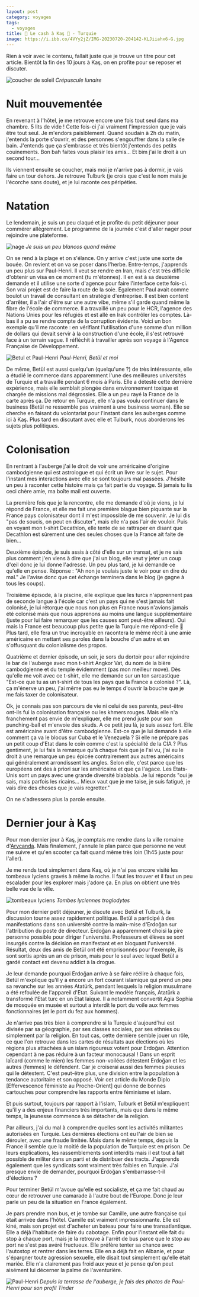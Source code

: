 ```yaml
---
layout: post
category: voyages
tags:
  - voyages
title: 💸 Le cash à Kaş 💸 - Turquie
image: https://i.ibb.co/4VYy2jZ/IMG-20230720-204142-KLJiiahx6-G.jpg
---
```


 Rien à voir avec le contenu, fallait juste que je trouve un titre pour cet article. Bientôt la fin des 10 jours à Kaş, on en profite pour se reposer et discuter.

![coucher de soleil](https://i.ibb.co/4VYy2jZ/IMG-20230720-204142-KLJiiahx6-G.jpg)
_Crépuscule lunaire_

<!--more-->

# Nuit mouvementée

En revenant à l'hôtel, je me retrouve encore une fois tout seul dans ma chambre. 5 lits de vide ! Cette fois-ci j'ai vraiment l'impression que je vais être tout seul. Je m'endors paisiblement.
Quand soudain à 2h du matin, j'entends la porte s'ouvrir, et des personnes s'engouffrer dans la salle de bain. J'entends que ça s'embrasse et très bientôt j'entends des petits couinements. Bon bah faites vous plaisir les amis... Et bim j'ai le droit à un second tour... 

Ils viennent ensuite se coucher, mais moi je n'arrive pas à dormir, je vais faire un tour dehors. Je retrouve Tulburk (je crois que c'est le nom mais je l'écorche sans doute), et je lui raconte ces péripéties. 

# Natation 

Le lendemain, je suis un peu claqué et je profite du petit déjeuner pour commérer allègrement. Le programme de la journée c'est d'aller nager pour rejoindre une plateforme. 

![nage](https://i.ibb.co/qpTfJxF/nage.jpg)
_Je suis un peu blancos quand même_

On se rend à la plage et on s'élance. On y arrive c'est juste une sorte de bouée. On revient et on va se poser dans l'herbe. Entre-temps, j'apprends un peu plus sur Paul-Henri. Il veut se rendre en Iran, mais c'est très difficile d'obtenir un visa en ce moment (tu m'étonnes). Il en est à sa deuxième demande et il utilise une sorte d'agence pour faire l'interface cette fois-ci. Son vrai projet est de faire la route de la soie. Egalement Paul avait comme boulot un travail de consultant en stratégie d'entreprise. Il est bien content d'arrêter, il a l'air d'être sur une autre vibe, même s'il garde quand même la fibre de l'école de commerce. Il a travaillé un peu pour le HCR, l'agence des Nations Unies pour les réfugiés et est allé en Irak contrôler les comptes. Là-bas il a pu se rendre compte de la corruption évidente. Voici un bon exemple qu'il me raconte : en vérifiant l'utilisation d'une somme d'un million de dollars qui devait servir à la construction d'une école, il s'est retrouvé face à un terrain vague. Il réfléchit à travailler après son voyage à l'Agence Française de Développement.

![Betul et Paul-Henri](https://i.ibb.co/Pm670hm/IMG-20230719-192217-lb0-DS0j-N42.jpg)
_Paul-Henri, Betül et moi_

De même, Betül est aussi quelqu'un (quelqu'une ?) de très intéressante, elle a étudié le commerce dans apparemment l'une des meilleures universités de Turquie et a travaillé pendant 6 mois à Paris. Elle a détesté cette dernière expérience, mais elle semblait plongée dans environnement toxique et chargée de missions mal dégrossies. Elle a un peu rayé la France de la carte après ça. De retour en Turquie, elle n'a pas voulu continuer dans le business (Betül ne ressemble pas vraiment à une business woman). Elle se cherche en faisant du volontariat pour l'instant dans les auberges comme ici à Kaş. Plus tard en discutant avec elle et Tulburk, nous aborderons les sujets plus politiques.

# Colonisation 

En rentrant à l'auberge j'ai le droit de voir une américaine d'origine cambodgienne qui est astrologue et qui écrit un livre sur le sujet. Pour l'instant mes interactions avec elle se sont toujours mal passées. J'hésite un peu à raconter cette histoire mais ça fait partie du voyage. Si jamais tu lis ceci chère amie, ma boîte mail est ouverte.

La première fois que je la rencontre, elle me demande d'où je viens, je lui répond de France, et elle me fait une première blague bien piquante sur la France pays colonisateur dont il m'est impossible de me souvenir. Je lui dis "pas de soucis, on peut en discuter", mais elle n'a pas l'air de vouloir. Puis en voyant mon t-shirt Decathlon, elle tente de se rattraper en disant que Decathlon est sûrement une des seules choses que la France ait faite de bien... 

Deuxième épisode, je suis assis à côté d'elle sur un transat, et je ne sais plus comment j'en viens à dire que j'ai un blog, elle veut y jeter un coup d'œil donc je lui donne l'adresse. Un peu plus tard, je lui demande ce qu'elle en pense. Réponse : "Ah non je voulais juste le voir pour en dire du mal." Je l'avise donc que cet échange terminera dans le blog (je gagne à tous les coups).

Troisième épisode, à la piscine, elle explique que les turcs n'apprennent pas de seconde langue à l'école car c'est un pays qui ne s'est jamais fait colonisé, je lui rétorque que nous non plus en France nous n'avions jamais été colonisé mais que nous apprenons au moins une langue supplémentaire (juste pour lui faire remarquer que les causes sont peut-être ailleurs). Oui mais la France est beaucoup plus petite que la Turquie me répond-elle 🤨  
Plus tard, elle fera un truc incroyable en racontera le même récit à une amie américaine en mettant ses paroles dans la bouche d'un autre et en s'offusquant du colonialisme des propos.

Quatrième et dernier épisode, un soir, je sors du dortoir pour aller rejoindre le bar de l'auberge avec mon t-shirt Angkor Vat, du nom de la bière cambodgienne et du temple évidemment (pas mon meilleur move). Dès qu'elle me voit avec ce t-shirt, elle me demande sur un ton sarcastique "Est-ce que tu as un t-shirt de tous les pays que la France a colonisé ?". Là, ça m'énerve un peu, j'ai même pas eu le temps d'ouvrir la bouche que je me fais taxer de colonisateur. 

Ok, je connais pas son parcours de vie ni celui de ses parents, peut-être ont-ils fui la colonisation française ou les khmers rouges. Mais elle n'a franchement pas envie de m'expliquer, elle me prend juste pour son punching-ball et m'envoie des skuds. A ce petit jeu là, je suis assez fort. Elle est américaine avant d'être cambodgienne. Est-ce que je lui demande à elle comment ça va le blocus sur Cuba et le Venezuela ? Si elle ne prépare pas un petit coup d'Etat dans le coin comme c'est la spécialité de la CIA ? Plus gentiment, je lui fais la remarque qu'à chaque fois que je l'ai vu, j'ai eu le droit à une remarque un peu épicée contrairement aux autres américains qui généralement arrondissent les angles. Selon elle, c'est parce que les européens ont des à priori sur les américains et que ça l'agace. Les Etats-Unis sont un pays avec une grande diversité blablabla. Je lui réponds "oui je sais, mais parfois les ricains... Mieux vaut que je me taise, je suis fatigué, je vais dire des choses que je vais regretter."

On ne s'adressera plus la parole ensuite.

# Dernier jour à Kaş

Pour mon dernier jour à Kaş, je comptais me rendre dans la ville romaine d'[Arycanda](https://goo.gl/maps/kY5vjrD7L8fS3v1K9). Mais finalement, j'annule le plan parce que personne ne veut me suivre et qu'en scooter ça fait quand même très loin (1h45 juste pour l'aller).

Je me rends tout simplement dans Kaş, où je n'ai pas encore visité les tombeaux lyciens gravés à même la roche. Il faut les trouver et il faut un peu escalader pour les explorer mais j'adore ça. En plus on obtient une très belle vue de la ville.

![tombeaux lyciens](https://i.ibb.co/ngwy10L/lyciantombs.jpg)
_Tombes lyciennes troglodytes_

Pour mon dernier petit déjeuner, je discute avec Betül et Tulburk, la discussion tourne assez rapidement politique. Betül a participé à des manifestations dans son université contre la main-mise d'Erdoğan sur l'attribution du poste de directeur. Erdoğan a apparemment choisi la pire personne possible pour diriger l'université. Professeurs et élèves se sont insurgés contre la décision en manifestant et en bloquant l'université. Résultat, deux des amis de Betül ont été emprisonnés pour l'exemple, ils sont sortis après un an de prison, mais pour le seul avec lequel Betül a gardé contact est devenu addict à la drogue.

Je leur demande pourquoi Erdoğan arrive à se faire réélire à chaque fois, Betül m'explique qu'il y a encore un fort courant islamique qui prend un peu sa revanche sur les années Atatürk, pendant lesquels la religion musulmane a été refoulée de l'appareil d'Etat. Suivant le modèle français, Atatürk a transformé l'Etat turc en un Etat laïque. Il a notamment convertit Agia Sophia de mosquée en musée et surtout a interdit le port du voile aux femmes fonctionnaires (et le port du fez aux hommes). 

Je n'arrive pas très bien à comprendre si la Turquie d'aujourd'hui est divisée par sa géographie, par ses classes sociales, par ses ethnies ou simplement par la religion. En tout cas, cette dernière semble jouer un rôle, ce que l'on retrouve dans les cartes de résultats aux élections où les régions plus attachées à un islam rigoureux votent pour Erdoğan. Attention cependant à ne pas réduire à un facteur monocausal ! Dans un esprit laïcard (comme le mien) les femmes non-voilées détestent Erdoğan et les autres (femmes) le défendent. Car je croiserai aussi des femmes pieuses qui le détestent. C'est peut-être plus, une division entre la population à tendance autoritaire et son opposé. Voir cet article du Monde Diplo [Effervescence féministe au Proche-Orient] qui donne de bonnes cartouches pour comprendre les rapports entre féminisme et islam.

Et puis surtout, toujours par rapport à l'islam, Tulburk et Betül m'expliquent qu'il y a des enjeux financiers très importants, mais que dans le même temps, la jeunesse commence à se détacher de la religion.

Par ailleurs, j'ai du mal à comprendre quelles sont les activités militantes autorisées en Turquie.  Les dernières élections ont eu l'air de bien se dérouler, avec une fraude limitée. Mais dans le même temps, depuis la France il semble que la moitié de la population de Turquie est en prison. De leurs explications, les rassemblements sont interdits mais il est tout à fait possible de militer dans un parti et de distribuer des tracts. J'apprends également que les syndicats sont vraiment très faibles en Turquie. J'ai presque envie de demander, pourquoi Erdoğan s'embarrasse-t-il d'élections ?

Pour terminer Betül m'avoue qu'elle est socialiste, et ça me fait chaud au cœur de retrouver une camarade à l'autre bout de l'Europe. Donc je leur parle un peu de la situation en France également.

Je pars prendre mon bus, et je tombe sur Camille, une autre française qui était arrivée dans l'hôtel. Camille est vraiment impressionnante. Elle est kiné, mais son projet est d'acheter un bateau pour faire une transatlantique. Elle a déjà l'habitude de faire du cabotage. Enfin pour l'instant elle fait du stop à chaque port, mais je la retrouve à l'arrêt de bus parce que le stop au port ne s'est pas avéré fructueux. Elle préfère tenter sa chance avec l'autostop et rentrer dans les terres. Elle en a déjà fait en Albanie, et pour s'épargner toute agression sexuelle, elle disait tout simplement qu'elle était mariée. Elle n'a clairement pas froid aux yeux et je pense qu'on peut aisément lui décerner la palme de l'aventurière.

![Paul-Henri](https://i.ibb.co/KNJLjYb/IMG-20230719-195016-k-QLg5jj-Y0r.jpg)
_Depuis la terrasse de l'auberge, je fais des photos de Paul-Henri pour son profil Tinder_

